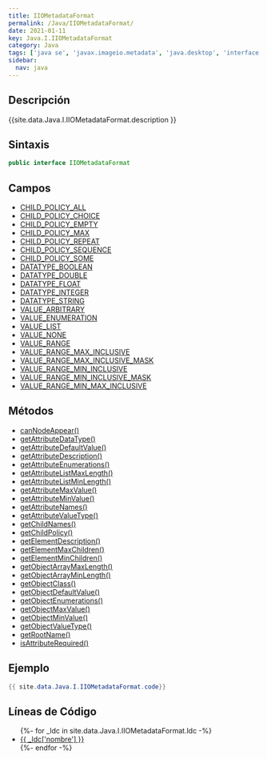 ```yaml
---
title: IIOMetadataFormat
permalink: /Java/IIOMetadataFormat/
date: 2021-01-11
key: Java.I.IIOMetadataFormat
category: Java
tags: ['java se', 'javax.imageio.metadata', 'java.desktop', 'interface java', 'Java 1.0']
sidebar: 
  nav: java
---
```


## Descripción
{{site.data.Java.I.IIOMetadataFormat.description }}

## Sintaxis
~~~java
public interface IIOMetadataFormat
~~~

## Campos
* [CHILD_POLICY_ALL](/Java/IIOMetadataFormat/CHILD_POLICY_ALL)
* [CHILD_POLICY_CHOICE](/Java/IIOMetadataFormat/CHILD_POLICY_CHOICE)
* [CHILD_POLICY_EMPTY](/Java/IIOMetadataFormat/CHILD_POLICY_EMPTY)
* [CHILD_POLICY_MAX](/Java/IIOMetadataFormat/CHILD_POLICY_MAX)
* [CHILD_POLICY_REPEAT](/Java/IIOMetadataFormat/CHILD_POLICY_REPEAT)
* [CHILD_POLICY_SEQUENCE](/Java/IIOMetadataFormat/CHILD_POLICY_SEQUENCE)
* [CHILD_POLICY_SOME](/Java/IIOMetadataFormat/CHILD_POLICY_SOME)
* [DATATYPE_BOOLEAN](/Java/IIOMetadataFormat/DATATYPE_BOOLEAN)
* [DATATYPE_DOUBLE](/Java/IIOMetadataFormat/DATATYPE_DOUBLE)
* [DATATYPE_FLOAT](/Java/IIOMetadataFormat/DATATYPE_FLOAT)
* [DATATYPE_INTEGER](/Java/IIOMetadataFormat/DATATYPE_INTEGER)
* [DATATYPE_STRING](/Java/IIOMetadataFormat/DATATYPE_STRING)
* [VALUE_ARBITRARY](/Java/IIOMetadataFormat/VALUE_ARBITRARY)
* [VALUE_ENUMERATION](/Java/IIOMetadataFormat/VALUE_ENUMERATION)
* [VALUE_LIST](/Java/IIOMetadataFormat/VALUE_LIST)
* [VALUE_NONE](/Java/IIOMetadataFormat/VALUE_NONE)
* [VALUE_RANGE](/Java/IIOMetadataFormat/VALUE_RANGE)
* [VALUE_RANGE_MAX_INCLUSIVE](/Java/IIOMetadataFormat/VALUE_RANGE_MAX_INCLUSIVE)
* [VALUE_RANGE_MAX_INCLUSIVE_MASK](/Java/IIOMetadataFormat/VALUE_RANGE_MAX_INCLUSIVE_MASK)
* [VALUE_RANGE_MIN_INCLUSIVE](/Java/IIOMetadataFormat/VALUE_RANGE_MIN_INCLUSIVE)
* [VALUE_RANGE_MIN_INCLUSIVE_MASK](/Java/IIOMetadataFormat/VALUE_RANGE_MIN_INCLUSIVE_MASK)
* [VALUE_RANGE_MIN_MAX_INCLUSIVE](/Java/IIOMetadataFormat/VALUE_RANGE_MIN_MAX_INCLUSIVE)

## Métodos
* [canNodeAppear()](/Java/IIOMetadataFormat/canNodeAppear)
* [getAttributeDataType()](/Java/IIOMetadataFormat/getAttributeDataType)
* [getAttributeDefaultValue()](/Java/IIOMetadataFormat/getAttributeDefaultValue)
* [getAttributeDescription()](/Java/IIOMetadataFormat/getAttributeDescription)
* [getAttributeEnumerations()](/Java/IIOMetadataFormat/getAttributeEnumerations)
* [getAttributeListMaxLength()](/Java/IIOMetadataFormat/getAttributeListMaxLength)
* [getAttributeListMinLength()](/Java/IIOMetadataFormat/getAttributeListMinLength)
* [getAttributeMaxValue()](/Java/IIOMetadataFormat/getAttributeMaxValue)
* [getAttributeMinValue()](/Java/IIOMetadataFormat/getAttributeMinValue)
* [getAttributeNames()](/Java/IIOMetadataFormat/getAttributeNames)
* [getAttributeValueType()](/Java/IIOMetadataFormat/getAttributeValueType)
* [getChildNames()](/Java/IIOMetadataFormat/getChildNames)
* [getChildPolicy()](/Java/IIOMetadataFormat/getChildPolicy)
* [getElementDescription()](/Java/IIOMetadataFormat/getElementDescription)
* [getElementMaxChildren()](/Java/IIOMetadataFormat/getElementMaxChildren)
* [getElementMinChildren()](/Java/IIOMetadataFormat/getElementMinChildren)
* [getObjectArrayMaxLength()](/Java/IIOMetadataFormat/getObjectArrayMaxLength)
* [getObjectArrayMinLength()](/Java/IIOMetadataFormat/getObjectArrayMinLength)
* [getObjectClass()](/Java/IIOMetadataFormat/getObjectClass)
* [getObjectDefaultValue()](/Java/IIOMetadataFormat/getObjectDefaultValue)
* [getObjectEnumerations()](/Java/IIOMetadataFormat/getObjectEnumerations)
* [getObjectMaxValue()](/Java/IIOMetadataFormat/getObjectMaxValue)
* [getObjectMinValue()](/Java/IIOMetadataFormat/getObjectMinValue)
* [getObjectValueType()](/Java/IIOMetadataFormat/getObjectValueType)
* [getRootName()](/Java/IIOMetadataFormat/getRootName)
* [isAttributeRequired()](/Java/IIOMetadataFormat/isAttributeRequired)

## Ejemplo
~~~java
{{ site.data.Java.I.IIOMetadataFormat.code}}
~~~

## Líneas de Código
<ul>
{%- for _ldc in site.data.Java.I.IIOMetadataFormat.ldc -%}
   <li>
       <a href="{{_ldc['url'] }}">{{ _ldc['nombre'] }}</a>
   </li>
{%- endfor -%}
</ul>
